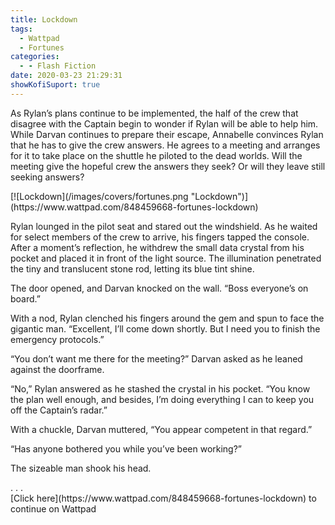 ```yaml
---
title: Lockdown
tags:
  - Wattpad
  - Fortunes
categories:
  - - Flash Fiction
date: 2020-03-23 21:29:31
showKofiSuport: true
---
```


As Rylan’s plans continue to be implemented, the half of the crew that disagree with the Captain begin to wonder if Rylan will be able to help him. While Darvan continues to prepare their escape, Annabelle convinces Rylan that he has to give the crew answers. He agrees to a meeting and arranges for it to take place on the shuttle he piloted to the dead worlds.<!-- more --> Will the meeting give the hopeful crew the answers they seek? Or will they leave still seeking answers?

<div class="center">[![Lockdown](/images/covers/fortunes.png "Lockdown")](https://www.wattpad.com/848459668-fortunes-lockdown)</div>

Rylan lounged in the pilot seat and stared out the windshield. As he waited for select members of the crew to arrive, his fingers tapped the console. After a moment’s reflection, he withdrew the small data crystal from his pocket and placed it in front of the light source. The illumination penetrated the tiny and translucent stone rod, letting its blue tint shine.

The door opened, and Darvan knocked on the wall. “Boss everyone’s on board.”

With a nod, Rylan clenched his fingers around the gem and spun to face the gigantic man. “Excellent, I’ll come down shortly. But I need you to finish the emergency protocols.”

“You don’t want me there for the meeting?” Darvan asked as he leaned against the doorframe.

“No,” Rylan answered as he stashed the crystal in his pocket. “You know the plan well enough, and besides, I’m doing everything I can to keep you off the Captain’s radar.”

With a chuckle, Darvan muttered, “You appear competent in that regard.”

“Has anyone bothered you while you’ve been working?”

The sizeable man shook his head.

<div class="center story-ellipses">
.
.
.
</div><div class="center">[Click here](https://www.wattpad.com/848459668-fortunes-lockdown) to continue on Wattpad</div>